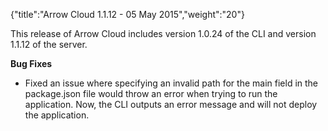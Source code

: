 {"title":"Arrow Cloud 1.1.12 - 05 May 2015","weight":"20"} 

This release of Arrow Cloud includes version 1.0.24 of the CLI and version 1.1.12 of the server.

**Bug Fixes**

*   Fixed an issue where specifying an invalid path for the main field in the package.json file would throw an error when trying to run the application. Now, the CLI outputs an error message and will not deploy the application.